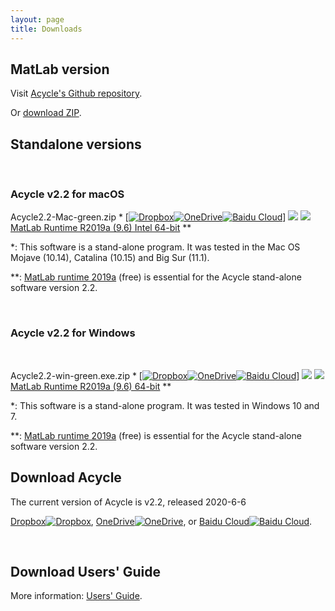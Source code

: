 ```yaml
---
layout: page
title: Downloads
--- 
```

<section id ="matlab">
        <h2>MatLab version</h2>
        <p> Visit <a href ="https://github.com/mingsongli/acycle"> Acycle's Github repository</a>.</p>
        <p> Or <a href ="https://github.com/mingsongli/acycle/archive/master.zip"> download ZIP</a>.</p>
        
</section>
<section id ="standalone">
        <h2>Standalone versions</h2>
        <br />
        <h3>Acycle v2.2 for macOS</h3>
        <p>Acycle2.2-Mac-green.zip * [<a href ="https://www.dropbox.com/sh/t53vjs539gmixnm/AAC0BqTR0U5xghKwuVc1Iwbma?dl=0"><img src="https://img.icons8.com/color/48/000000/dropbox.png" alt= "Dropbox" class="rounded"></a><a href ="https://1drv.ms/u/s!AuOnvtrY8aRzhG17NCoXG14eOVIS"><img src="https://img.icons8.com/color/48/000000/skydrive.png" alt= "OneDrive" class="rounded"></a><a href ="https://pan.baidu.com/s/14-xRzV_-BBrE6XfyR_71Nw"><img src="https://img.icons8.com/material/24/000000/baidu-cloud.png" alt= "Baidu Cloud" class="rounded"></a>] <img src="https://img.icons8.com/material/24/000000/xbox-cross.png"/> <a href ="https://ssd.mathworks.com/supportfiles/downloads/R2019a/Release/9/deployment_files/installer/complete/maci64/MATLAB_Runtime_R2019a_Update_9_maci64.dmg.zip"> <img src="https://img.icons8.com/fluent/48/000000/matlab.png"/> MatLab Runtime R2019a (9.6) Intel 64-bit</a> **</p>
        <p>*: This software is a stand-alone program. It was tested in the Mac OS Mojave (10.14), Catalina (10.15) and Big Sur (11.1).</p> <p>**: <a href ="https://www.mathworks.com/products/compiler/matlab-runtime.html"> MatLab runtime 2019a</a> (free) is essential for the Acycle stand-alone software version 2.2.</p>
        <br />
        <h3>Acycle v2.2 for Windows</h3>
        <br />
        <p>Acycle2.2-win-green.exe.zip * [<a href ="https://www.dropbox.com/sh/t53vjs539gmixnm/AAC0BqTR0U5xghKwuVc1Iwbma?dl=0"><img src="https://img.icons8.com/color/48/000000/dropbox.png" alt= "Dropbox" class="rounded"></a><a href ="https://1drv.ms/u/s!AuOnvtrY8aRzhG17NCoXG14eOVIS"><img src="https://img.icons8.com/color/48/000000/skydrive.png" alt= "OneDrive" class="rounded"></a><a href ="https://pan.baidu.com/s/14-xRzV_-BBrE6XfyR_71Nw"><img src="https://img.icons8.com/material/24/000000/baidu-cloud.png" alt= "Baidu Cloud" class="rounded"></a>] <img src="https://img.icons8.com/material/24/000000/xbox-cross.png"/> <a href ="https://ssd.mathworks.com/supportfiles/downloads/R2019a/Release/9/deployment_files/installer/complete/win64/MATLAB_Runtime_R2019a_Update_9_win64.zip"> <img src="https://img.icons8.com/fluent/48/000000/matlab.png"/> MatLab Runtime R2019a (9.6) 64-bit</a> **</p>
        <p>*: This software is a stand-alone program. It was tested in Windows 10 and 7.</p>
        <p>**: <a href ="https://www.mathworks.com/products/compiler/matlab-runtime.html"> MatLab runtime 2019a</a> (free) is essential for the Acycle stand-alone software version 2.2.</p>
</section>
<section id ="download">
        <h2>Download Acycle</h2>
        <p>The current version of Acycle is v2.2, released 2020-6-6 </p>
        <p><a href ="https://www.dropbox.com/sh/t53vjs539gmixnm/AAC0BqTR0U5xghKwuVc1Iwbma?dl=0"> Dropbox<img src="https://img.icons8.com/color/48/000000/dropbox.png" alt= "Dropbox" class="rounded"></a>, <a href ="https://1drv.ms/u/s!AuOnvtrY8aRzhG17NCoXG14eOVIS"> OneDrive<img src="https://img.icons8.com/color/48/000000/skydrive.png" alt= "OneDrive" class="rounded"></a>, or <a href ="https://pan.baidu.com/s/14-xRzV_-BBrE6XfyR_71Nw"> Baidu Cloud<img src="https://img.icons8.com/material/24/000000/baidu-cloud.png" alt= "Baidu Cloud" class="rounded"></a>. </p>
        <br />
        <h2>Download Users' Guide</h2>
        <p>More information: <a href="https://acycle.org/manual/">Users' Guide</a>.</p>
</section>
